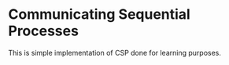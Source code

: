 # Communicating Sequential Processes
This is simple implementation of CSP done for learning purposes.
